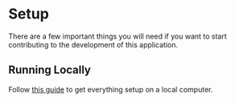 # Setup
There are a few important things you will need if you want to start contributing to the development of this application.

## Running Locally
Follow [this guide](DeveloperSetupGuide.md) to get everything setup on a local computer.
